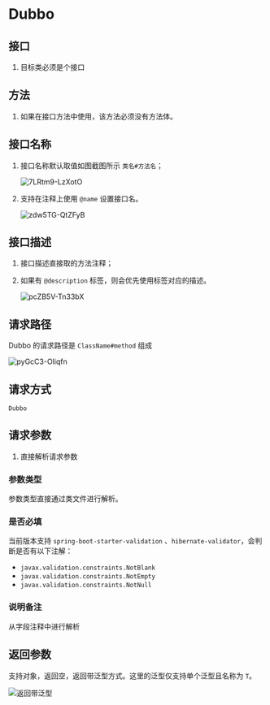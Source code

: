# Dubbo

## 接口

1. 目标类必须是个接口

## 方法

1. 如果在接口方法中使用，该方法必须没有方法体。

## 接口名称

1. 接口名称默认取值如图截图所示 `类名#方法名`；
   
    ![7LRtm9-LzXotO](https://cdn.jsdelivr.net/gh/liuzhihang/oss/pic/article/7LRtm9-LzXotO.png)

2. 支持在注释上使用 `@name` 设置接口名。

    ![zdw5TG-QtZFyB](https://cdn.jsdelivr.net/gh/liuzhihang/oss/pic/article/zdw5TG-QtZFyB.png)

## 接口描述

1. 接口描述直接取的方法注释；
2. 如果有 `@description` 标签，则会优先使用标签对应的描述。

    ![pcZB5V-Tn33bX](https://cdn.jsdelivr.net/gh/liuzhihang/oss/pic/article/pcZB5V-Tn33bX.png)

## 请求路径

Dubbo 的请求路径是 `ClassName#method` 组成

![pyGcC3-Oliqfn](https://cdn.jsdelivr.net/gh/liuzhihang/oss/pic/article/pyGcC3-Oliqfn.png)


## 请求方式

`Dubbo`

## 请求参数

1. 直接解析请求参数

### 参数类型

参数类型直接通过类文件进行解析。

### 是否必填

当前版本支持 `spring-boot-starter-validation` 、`hibernate-validator`，会判断是否有以下注解：

- `javax.validation.constraints.NotBlank`
- `javax.validation.constraints.NotEmpty`
- `javax.validation.constraints.NotNull`

### 说明备注

从字段注释中进行解析

## 返回参数

支持对象，返回空，返回带泛型方式。这里的泛型仅支持单个泛型且名称为 `T`。

![返回带泛型](https://cdn.jsdelivr.net/gh/liuzhihang/oss/pic/article/9ML932-RbqIqV.png)
